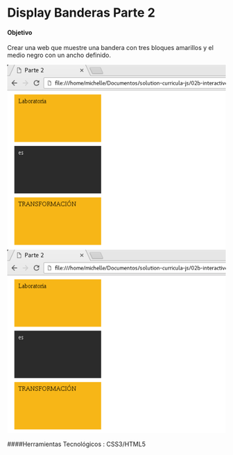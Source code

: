﻿# Display Banderas Parte 2
#### Objetivo 
Crear una web que muestre una bandera con tres bloques amarillos y el medio negro con un ancho definido.


![Modelo_Bandera_parte2](assets/docs/Modelo_parte2.png)
![recursos](assets/docs/Modelo_parte2.png)

####Herramientas Tecnológicos : CSS3/HTML5
